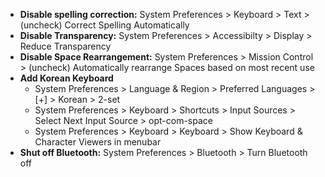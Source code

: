 - **Disable spelling correction:** System Preferences > Keyboard > Text > (uncheck) Correct Spelling Automatically
- **Disable Transparency:** System Preferences > Accessibilty > Display > Reduce Transparency
- **Disable Space Rearrangement:** System Preferences > Mission Control > (uncheck) Automatically rearrange Spaces based on most recent use
- **Add Korean Keyboard**
	- System Preferences > Language & Region > Preferred Languages > [+] > Korean > 2-set
	- System Preferences > Keyboard > Shortcuts > Input Sources > Select Next Input Source > opt-com-space
	- System Preferences > Keyboard > Keyboard > Show Keyboard & Character Viewers in menubar
- **Shut off Bluetooth:** System Preferences > Bluetooth > Turn Bluetooth off
